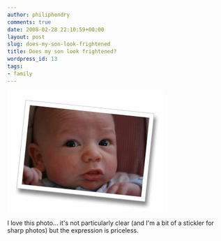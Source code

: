 ```yaml
---
author: philiphendry
comments: true
date: 2008-02-28 22:10:59+00:00
layout: post
slug: does-my-son-look-frightened
title: Does my son look frightened?
wordpress_id: 13
tags:
- family
---
```


[![](/assets/2008/02/img-7446.jpg)](/assets/2008/02/img-7446-8x6.jpg)

I love this photo... it's not particularly clear (and I'm a bit of a stickler for sharp photos) but the expression is priceless.
